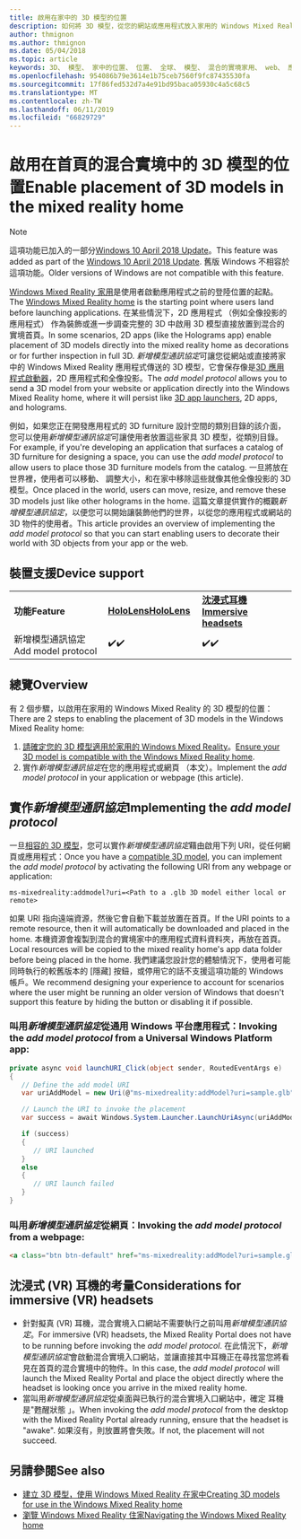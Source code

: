 ```yaml
---
title: 啟用在家中的 3D 模型的位置
description: 如何將 3D 模型，從您的網站或應用程式放入家用的 Windows Mixed Reality
author: thmignon
ms.author: thmignon
ms.date: 05/04/2018
ms.topic: article
keywords: 3D、 模型、 家中的位置、 位置、 全球、 模型、 混合的實境家用、 web、 應用程式
ms.openlocfilehash: 954086b79e3614e1b75ceb7560f9fc87435530fa
ms.sourcegitcommit: 17f86fed532d7a4e91bd95baca05930c4a5c68c5
ms.translationtype: MT
ms.contentlocale: zh-TW
ms.lasthandoff: 06/11/2019
ms.locfileid: "66829729"
---
```

# <a name="enable-placement-of-3d-models-in-the-mixed-reality-home"></a><span data-ttu-id="93607-104">啟用在首頁的混合實境中的 3D 模型的位置</span><span class="sxs-lookup"><span data-stu-id="93607-104">Enable placement of 3D models in the mixed reality home</span></span>

> [!NOTE]
> <span data-ttu-id="93607-105">這項功能已加入的一部分[Windows 10 April 2018 Update](release-notes-april-2018.md)。</span><span class="sxs-lookup"><span data-stu-id="93607-105">This feature was added as part of the [Windows 10 April 2018 Update](release-notes-april-2018.md).</span></span> <span data-ttu-id="93607-106">舊版 Windows 不相容於這項功能。</span><span class="sxs-lookup"><span data-stu-id="93607-106">Older versions of Windows are not compatible with this feature.</span></span>

<span data-ttu-id="93607-107">[Windows Mixed Reality 家用](navigating-the-windows-mixed-reality-home.md)是使用者啟動應用程式之前的登陸位置的起點。</span><span class="sxs-lookup"><span data-stu-id="93607-107">The [Windows Mixed Reality home](navigating-the-windows-mixed-reality-home.md) is the starting point where users land before launching applications.</span></span> <span data-ttu-id="93607-108">在某些情況下，2D 應用程式 （例如全像投影的應用程式） 作為裝飾或進一步調查完整的 3D 中啟用 3D 模型直接放置到混合的實境首頁。</span><span class="sxs-lookup"><span data-stu-id="93607-108">In some scenarios, 2D apps (like the Holograms app) enable placement of 3D models directly into the mixed reality home as decorations or for further inspection in full 3D.</span></span> <span data-ttu-id="93607-109">*新增模型通訊協定*可讓您從網站或直接將家中的 Windows Mixed Reality 應用程式傳送的 3D 模型，它會保存像是[3D 應用程式啟動器](3d-app-launcher-design-guidance.md)，2D 應用程式和全像投影。</span><span class="sxs-lookup"><span data-stu-id="93607-109">The *add model protocol* allows you to send a 3D model from your website or application directly into the Windows Mixed Reality home, where it will persist like [3D app launchers](3d-app-launcher-design-guidance.md), 2D apps, and holograms.</span></span> 

<span data-ttu-id="93607-110">例如，如果您正在開發應用程式的 3D furniture 設計空間的類別目錄的該介面，您可以使用*新增模型通訊協定*可讓使用者放置這些家具 3D 模型，從類別目錄。</span><span class="sxs-lookup"><span data-stu-id="93607-110">For example, if you're developing an application that surfaces a catalog of 3D furniture for designing a space, you can use the *add model protocol* to allow users to place those 3D furniture models from the catalog.</span></span> <span data-ttu-id="93607-111">一旦將放在世界裡，使用者可以移動、 調整大小，和在家中移除這些就像其他全像投影的 3D 模型。</span><span class="sxs-lookup"><span data-stu-id="93607-111">Once placed in the world, users can move, resize, and remove these 3D models just like other holograms in the home.</span></span> <span data-ttu-id="93607-112">這篇文章提供實作的概觀*新增模型通訊協定*，以便您可以開始讓裝飾他們的世界，以從您的應用程式或網站的 3D 物件的使用者。</span><span class="sxs-lookup"><span data-stu-id="93607-112">This article provides an overview of implementing the *add model protocol* so that you can start enabling users to decorate their world with 3D objects from your app or the web.</span></span>

## <a name="device-support"></a><span data-ttu-id="93607-113">裝置支援</span><span class="sxs-lookup"><span data-stu-id="93607-113">Device support</span></span>

<table>
    <colgroup>
    <col width="33%" />
    <col width="33%" />
    <col width="33%" />
    </colgroup>
    <tr>
        <td><span data-ttu-id="93607-114"><strong>功能</strong></span><span class="sxs-lookup"><span data-stu-id="93607-114"><strong>Feature</strong></span></span></td>
        <td><span data-ttu-id="93607-115"><a href="hololens-hardware-details.md"><strong>HoloLens</strong></a></span><span class="sxs-lookup"><span data-stu-id="93607-115"><a href="hololens-hardware-details.md"><strong>HoloLens</strong></a></span></span></td>
        <td><span data-ttu-id="93607-116"><a href="immersive-headset-hardware-details.md"><strong>沈浸式耳機</strong></a></span><span class="sxs-lookup"><span data-stu-id="93607-116"><a href="immersive-headset-hardware-details.md"><strong>Immersive headsets</strong></a></span></span></td>
    </tr>
     <tr>
        <td><span data-ttu-id="93607-117">新增模型通訊協定</span><span class="sxs-lookup"><span data-stu-id="93607-117">Add model protocol</span></span></td>
        <td><span data-ttu-id="93607-118">✔️</span><span class="sxs-lookup"><span data-stu-id="93607-118">✔️</span></span></td>
        <td><span data-ttu-id="93607-119">✔️</span><span class="sxs-lookup"><span data-stu-id="93607-119">✔️</span></span></td>
    </tr>
</table>

## <a name="overview"></a><span data-ttu-id="93607-120">總覽</span><span class="sxs-lookup"><span data-stu-id="93607-120">Overview</span></span>

<span data-ttu-id="93607-121">有 2 個步驟，以啟用在家用的 Windows Mixed Reality 的 3D 模型的位置：</span><span class="sxs-lookup"><span data-stu-id="93607-121">There are 2 steps to enabling the placement of 3D models in the Windows Mixed Reality home:</span></span>
1. <span data-ttu-id="93607-122">[請確定您的 3D 模型適用於家用的 Windows Mixed Reality](creating-3d-models-for-use-in-the-windows-mixed-reality-home.md)。</span><span class="sxs-lookup"><span data-stu-id="93607-122">[Ensure your 3D model is compatible with the Windows Mixed Reality home](creating-3d-models-for-use-in-the-windows-mixed-reality-home.md).</span></span>
2. <span data-ttu-id="93607-123">實作*新增模型通訊協定*在您的應用程式或網頁 （本文）。</span><span class="sxs-lookup"><span data-stu-id="93607-123">Implement the *add model protocol* in your application or webpage (this article).</span></span>

## <a name="implementing-the-add-model-protocol"></a><span data-ttu-id="93607-124">實作*新增模型通訊協定*</span><span class="sxs-lookup"><span data-stu-id="93607-124">Implementing the *add model protocol*</span></span>

<span data-ttu-id="93607-125">一旦[相容的 3D 模型](creating-3d-models-for-use-in-the-windows-mixed-reality-home.md)，您可以實作*新增模型通訊協定*藉由啟用下列 URI，從任何網頁或應用程式：</span><span class="sxs-lookup"><span data-stu-id="93607-125">Once you have a [compatible 3D model](creating-3d-models-for-use-in-the-windows-mixed-reality-home.md), you can implement the *add model protocol* by activating the following URI from any webpage or application:</span></span>

```
ms-mixedreality:addmodel?uri=<Path to a .glb 3D model either local or remote>
```

<span data-ttu-id="93607-126">如果 URI 指向遠端資源，然後它會自動下載並放置在首頁。</span><span class="sxs-lookup"><span data-stu-id="93607-126">If the URI points to a remote resource, then it will automatically be downloaded and placed in the home.</span></span> <span data-ttu-id="93607-127">本機資源會複製到混合的實境家中的應用程式資料資料夾，再放在首頁。</span><span class="sxs-lookup"><span data-stu-id="93607-127">Local resources will be copied to the mixed reality home's app data folder before being placed in the home.</span></span> <span data-ttu-id="93607-128">我們建議您設計您的體驗情況下，使用者可能同時執行的較舊版本的 [隱藏] 按鈕，或停用它的話不支援這項功能的 Windows 帳戶。</span><span class="sxs-lookup"><span data-stu-id="93607-128">We recommend designing your experience to account for scenarios where the user might be running an older version of Windows that doesn't support this feature by hiding the button or disabling it if possible.</span></span> 

### <a name="invoking-the-add-model-protocol-from-a-universal-windows-platform-app"></a><span data-ttu-id="93607-129">叫用*新增模型通訊協定*從通用 Windows 平台應用程式：</span><span class="sxs-lookup"><span data-stu-id="93607-129">Invoking the *add model protocol* from a Universal Windows Platform app:</span></span>

```C#
private async void launchURI_Click(object sender, RoutedEventArgs e)
{
   // Define the add model URI
   var uriAddModel = new Uri(@"ms-mixedreality:addModel?uri=sample.glb");

   // Launch the URI to invoke the placement
   var success = await Windows.System.Launcher.LaunchUriAsync(uriAddModel);

   if (success)
   {
      // URI launched
   }
   else
   {
      // URI launch failed
   }
}
```

### <a name="invoking-the-add-model-protocol-from-a-webpage"></a><span data-ttu-id="93607-130">叫用*新增模型通訊協定*從網頁：</span><span class="sxs-lookup"><span data-stu-id="93607-130">Invoking the *add model protocol* from a webpage:</span></span>

```html
<a class="btn btn-default" href="ms-mixedreality:addModel?uri=sample.glb"> Place 3D Model </a>
```

## <a name="considerations-for-immersive-vr-headsets"></a><span data-ttu-id="93607-131">沈浸式 (VR) 耳機的考量</span><span class="sxs-lookup"><span data-stu-id="93607-131">Considerations for immersive (VR) headsets</span></span>

* <span data-ttu-id="93607-132">針對擬真 (VR) 耳機，混合實境入口網站不需要執行之前叫用*新增模型通訊協定*。</span><span class="sxs-lookup"><span data-stu-id="93607-132">For immersive (VR) headsets, the Mixed Reality Portal does not have to be running before invoking the *add model protocol*.</span></span> <span data-ttu-id="93607-133">在此情況下，*新增模型通訊協定*會啟動混合實境入口網站，並讓直接其中耳機正在尋找當您將看見在首頁的混合實境中的物件。</span><span class="sxs-lookup"><span data-stu-id="93607-133">In this case, the *add model protocol* will launch the Mixed Reality Portal and place the object directly where the headset is looking once you arrive in the mixed reality home.</span></span> 
* <span data-ttu-id="93607-134">當叫用*新增模型通訊協定*從桌面與已執行的混合實境入口網站中，確定 耳機是"甦醒狀態 」。</span><span class="sxs-lookup"><span data-stu-id="93607-134">When invoking the *add model protocol* from the desktop with the Mixed Reality Portal already running, ensure that the headset is "awake".</span></span> <span data-ttu-id="93607-135">如果沒有，則放置將會失敗。</span><span class="sxs-lookup"><span data-stu-id="93607-135">If not, the placement will not succeed.</span></span> 

## <a name="see-also"></a><span data-ttu-id="93607-136">另請參閱</span><span class="sxs-lookup"><span data-stu-id="93607-136">See also</span></span>

* [<span data-ttu-id="93607-137">建立 3D 模型，使用 Windows Mixed Reality 在家中</span><span class="sxs-lookup"><span data-stu-id="93607-137">Creating 3D models for use in the Windows Mixed Reality home</span></span>](creating-3d-models-for-use-in-the-windows-mixed-reality-home.md)
* [<span data-ttu-id="93607-138">瀏覽 Windows Mixed Reality 住家</span><span class="sxs-lookup"><span data-stu-id="93607-138">Navigating the Windows Mixed Reality home</span></span>](navigating-the-windows-mixed-reality-home.md)
